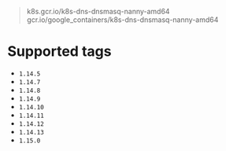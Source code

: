 > k8s.gcr.io/k8s-dns-dnsmasq-nanny-amd64
> gcr.io/google_containers/k8s-dns-dnsmasq-nanny-amd64

# Supported tags
- `1.14.5`
- `1.14.7`
- `1.14.8`
- `1.14.9`
- `1.14.10`
- `1.14.11`
- `1.14.12`
- `1.14.13`
- `1.15.0`